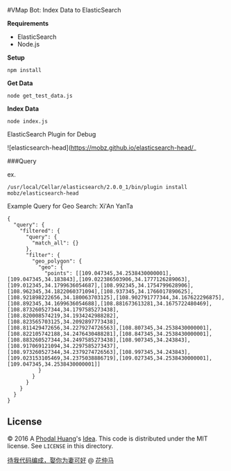 #VMap Bot: Index Data to ElasticSearch

**Requirements**

 - ElasticSearch
 - Node.js

**Setup**

    npm install
    
**Get Data**
    
    node get_test_data.js
    
**Index Data**
    
    node index.js

ElasticSearch Plugin for Debug

![elasticsearch-head](https://mobz.github.io/elasticsearch-head/_

###Query

ex.

    /usr/local/Cellar/elasticsearch/2.0.0_1/bin/plugin install mobz/elasticsearch-head

Example Query for Geo Search: Xi'An YanTa

    {
      "query": {
        "filtered": {
          "query": {
            "match_all": {}
          },
          "filter": {
            "geo_polygon": {
              "geo": {
                "points": [[109.047345,34.2538430000001],[109.047345,34.183843],[109.022386503906,34.1777126289063],[109.012345,34.1799636054687],[108.992345,34.1754799628906],[108.962345,34.1822060371094],[108.937345,34.1766017890625],[108.921898222656,34.180063703125],[108.902791777344,34.167622296875],[108.892345,34.1699636054688],[108.881673613281,34.1675722480469],[108.873260527344,34.1797585273438],[108.820008574219,34.1934242988282],[108.823565703125,34.2092897773438],[108.811429472656,34.2279274726563],[108.807345,34.2538430000001],[108.822105742188,34.2476430488281],[108.847345,34.2538430000001],[108.883260527344,34.2497585273438],[108.907345,34.243843],[108.917069121094,34.2297585273437],[108.973260527344,34.2379274726563],[108.997345,34.243843],[109.023153105469,34.2375038886719],[109.027345,34.2538430000001],[109.047345,34.2538430000001]]
              }
            }
          }
        }
      }
    }


License
---

© 2016 A [Phodal Huang](https://www.phodal.com)'s [Idea](http://github.com/phodal/ideas). This code is distributed under the MIT license. See `LICENSE` in this directory.

[待我代码编成，娶你为妻可好](http://www.xuntayizhan.com/person/ji-ke-ai-qing-zhi-er-shi-dai-wo-dai-ma-bian-cheng-qu-ni-wei-qi-ke-hao-wan/) @ [花仲马](https://github.com/hug8217)
    
